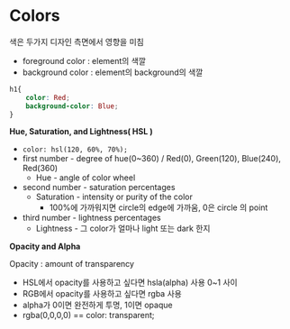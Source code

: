 # Colors

색은 두가지 디자인 측면에서 영향을 미침 

- foreground color : element의  색깔
- background color : element의 background의 색깔

````css
h1{
    color: Red;
    background-color: Blue;
}
````



**Hue, Saturation, and Lightness( HSL )**

- `color: hsl(120, 60%, 70%);`
- first number - degree of hue(0~360) / Red(0), Green(120), Blue(240), Red(360)
  - Hue - angle of color wheel
- second number - saturation percentages
  - Saturation - intensity or purity of the color
    - 100%에 가까워지면 circle의 edge에 가까움, 0은 circle 의 point
- third number - lightness percentages
  - Lightness - 그 color가 얼마나 light 또는 dark 한지



**Opacity and Alpha**

Opacity : amount of transparency

- HSL에서 opacity를 사용하고 싶다면 hsla(alpha) 사용 0~1 사이
- RGB에서 opacity를 사용하고 싶다면 rgba 사용
- alpha가 0이면 완전하게 투명, 1이면 opaque
- rgba(0,0,0,0) == color: transparent;

